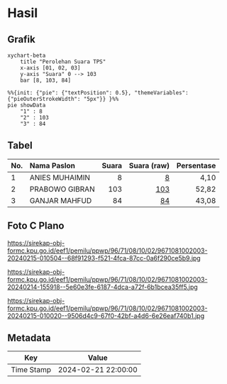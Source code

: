 # Hasil

## Grafik

```mermaid
xychart-beta
    title "Perolehan Suara TPS"
    x-axis [01, 02, 03]
    y-axis "Suara" 0 --> 103
    bar [8, 103, 84]
```

```mermaid
%%{init: {"pie": {"textPosition": 0.5}, "themeVariables": {"pieOuterStrokeWidth": "5px"}} }%%
pie showData
    "1" : 8
    "2" : 103
    "3" : 84
```

## Tabel

| No. | Nama Paslon    | Suara | Suara (raw) | Persentase |
|:--- |:-------------- | -----:| -----------:| ----------:|
| 1   | ANIES MUHAIMIN | 8     | [8][p-1]    | 4,10       |
| 2   | PRABOWO GIBRAN | 103   | [103][p-2]  | 52,82      |
| 3   | GANJAR MAHFUD  | 84    | [84][p-3]   | 43,08      |


[p-1]: https://github.com/gigit-pemilu/pemilu-2024-96-papua-barat-daya/blob/main/pilpres/hitung-suara/sub/96-papua-barat-daya/sub/71-kota-sorong/sub/08-klaurung/sub/1002-klablim/sub/003-tps/sub/paslon-1.txt
[p-2]: https://github.com/gigit-pemilu/pemilu-2024-96-papua-barat-daya/blob/main/pilpres/hitung-suara/sub/96-papua-barat-daya/sub/71-kota-sorong/sub/08-klaurung/sub/1002-klablim/sub/003-tps/sub/paslon-2.txt
[p-3]: https://github.com/gigit-pemilu/pemilu-2024-96-papua-barat-daya/blob/main/pilpres/hitung-suara/sub/96-papua-barat-daya/sub/71-kota-sorong/sub/08-klaurung/sub/1002-klablim/sub/003-tps/sub/paslon-3.txt

## Foto C Plano

https://sirekap-obj-formc.kpu.go.id/eef1/pemilu/ppwp/96/71/08/10/02/9671081002003-20240215-010504--68f91293-f521-4fca-87cc-0a6f290ce5b9.jpg

https://sirekap-obj-formc.kpu.go.id/eef1/pemilu/ppwp/96/71/08/10/02/9671081002003-20240214-155918--5e60e3fe-6187-4dca-a72f-6b1bcea35ff5.jpg

https://sirekap-obj-formc.kpu.go.id/eef1/pemilu/ppwp/96/71/08/10/02/9671081002003-20240215-010020--9506d4c9-67f0-42bf-a4d6-6e26eaf740b1.jpg


## Metadata

| Key        | Value               |
| ---------- | ------------------- |
| Time Stamp | 2024-02-21 22:00:00 |




